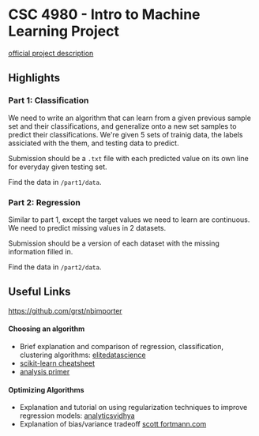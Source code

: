 # CSC 4980 - Intro to Machine Learning Project

[official project description](https://grid.cs.gsu.edu/zcai/course/4980-6980/homeworks.html)

## Highlights

### Part 1: Classification
We need to write an algorithm that can learn from a given previous sample set and their classifications, and generalize onto a new set samples to predict their classifications. We're given 5 sets of trainig data, the labels assiciated with the them, and testing data to predict. 
  
Submission should be a `.txt` file with each predicted value on its own line for everyday given testing set.  
    
Find the data in `/part1/data`.

### Part 2: Regression
Similar to part 1, except the target values we need to learn are continuous. We need to predict missing values in 2 datasets.  
  
Submission should be a version of each dataset with the missing information filled in.
  
Find the data in `/part2/data`.

## Useful Links
https://github.com/grst/nbimporter

#### Choosing an algorithm
- Brief explanation and comparison of regression, classification, clustering algorithms: [elitedatascience](https://elitedatascience.com/machine-learning-algorithms)
- [scikit-learn cheatsheet](http://scikit-learn.org/stable/tutorial/machine_learning_map/index.html)
- [analysis primer](https://machinelearningmastery.com/quick-and-dirty-data-analysis-with-pandas/)
#### Optimizing Algorithms
- Explanation and tutorial on using regularization techniques to improve regression models: [analyticsvidhya](https://www.analyticsvidhya.com/blog/2016/01/complete-tutorial-ridge-lasso-regression-python/)
- Explanation of bias/variance tradeoff [scott fortmann.com](http://scott.fortmann-roe.com/docs/BiasVariance.html)
